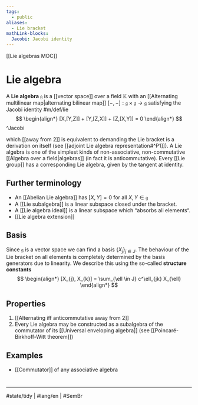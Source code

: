 ```yaml
---
tags:
  - public
aliases:
  - Lie bracket
mathLink-blocks:
  Jacobi: Jacobi identity
---
```

[[Lie algebras MOC]]
# Lie algebra

A **Lie algebra** $\mathfrak{g}$ is a [[vector space]] over a field $\mathbb{K}$ with an [[Alternating multilinear map|alternating bilinear map]] $[-,-]: \mathfrak{g} \times \mathfrak{g} \to \mathfrak{g}$ satisfying the Jacobi identity #m/def/lie 
$$
\begin{align*}
[X,[Y,Z]] + [Y,[Z,X]] + [Z,[X,Y]] = 0
\end{align*}
$$ 
^Jacobi

which [[away from 2]] is equivalent to demanding the Lie bracket is a derivation on itself (see [[adjoint Lie algebra representation#^P1]]).
A Lie algebra is one of the simplest kinds of non-associative, non-commutative [[Algebra over a field|algebras]] (in fact it is anticommutative).
Every [[Lie group]] has a corresponding Lie algebra, given by the tangent at identity.

## Further terminology

- An [[Abelian Lie algebra]] has $[X,Y]=0$ for all $X,Y \in \mathfrak{g}$
- A [[Lie subalgebra]] is a linear subspace closed under the bracket.
- A [[Lie algebra ideal]] is a linear subspace which “absorbs all elements“.
- [[Lie algebra extension]]

## Basis

Since $\mathfrak{g}$ is a vector space we can find a basis $\{ X_{j} \}_{j \in J}$.
The behaviour of the Lie bracket on all elements is completely determined by the basis generators due to linearity.
We describe this using the so-called **structure constants**
$$
\begin{align*}
[X_{j}, X_{k}] = \sum_{\ell \in J} c^\ell_{jk} X_{\ell}
\end{align*}
$$

## Properties

1. [[Alternating iff anticommutative away from 2]]
2. Every Lie algebra may be constructed as a subalgebra of the commutator of its [[Universal enveloping algebra]] (see [[Poincaré-Birkhoff-Witt theorem]])

## Examples

- [[Commutator]] of any associative algebra


#
---
#state/tidy | #lang/en | #SemBr
